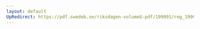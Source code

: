 ```yaml
---
layout: default
UpRedirect: https://pdf.swedeb.se/riksdagen-volumeG-pdf/199091/reg_199091/reg_199091_0535.pdf
---
```

